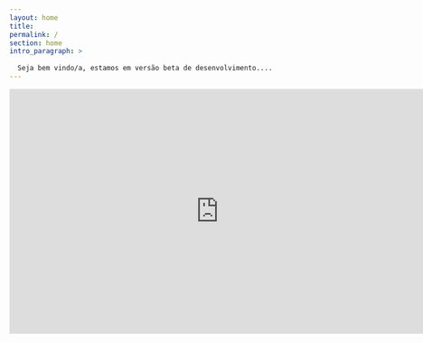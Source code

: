 ```yaml
---
layout: home
title: 
permalink: /
section: home
intro_paragraph: >
  
  Seja bem vindo/a, estamos em versão beta de desenvolvimento....
---
```



<iframe src="https://docs.google.com/forms/d/e/1FAIpQLSeA1ryi_GsWpL0obtqCEqWJIFlKkChy6VM8SDldl6xP5SMxiA/viewform?embedded=true" width="740" height="434" frameborder="0" marginheight="0" marginwidth="0">Carregando…</iframe>
